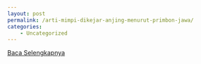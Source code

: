 ```yaml
---
layout: post
permalink: /arti-mimpi-dikejar-anjing-menurut-primbon-jawa/
categories:
    - Uncategorized
---
```


[Baca Selengkapnya](/01)